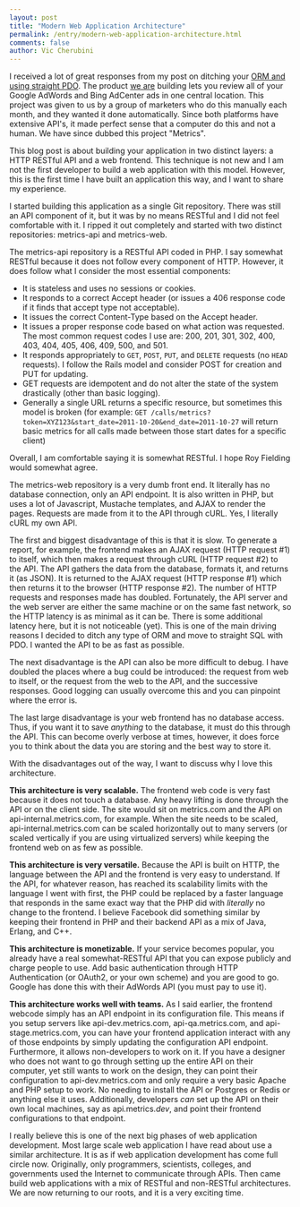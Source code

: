 ```yaml
---
layout: post
title: "Modern Web Application Architecture"
permalink: /entry/modern-web-application-architecture.html
comments: false
author: Vic Cherubini
---
```


I received a lot of great responses from my post on ditching your [ORM and using straight PDO](http://leftnode.com/entry/the-last-php-pdo-library-you-will-ever-need). The product [we are](http://brightmarch.com) building lets you review all of your Google AdWords and Bing AdCenter ads in one central location. This project was given to us by a group of marketers who do this manually each month, and they wanted it done automatically. Since both platforms have extensive API's, it made perfect sense that a computer do this and not a human. We have since dubbed this project "Metrics".

This blog post is about building your application in two distinct layers: a HTTP RESTful API and a web frontend. This technique is not new and I am not the first developer to build a web application with this model. However, this is the first time I have built an application this way, and I want to share my experience.

I started building this application as a single Git repository. There was still an API component of it, but it was by no means RESTful and I did not feel comfortable with it. I ripped it out completely and started with two distinct repositories: metrics-api and metrics-web.

The metrics-api repository is a RESTful API coded in PHP. I say somewhat RESTful because it does not follow every component of HTTP. However, it does follow what I consider the most essential components:

  * It is stateless and uses no sessions or cookies.
  * It responds to a correct Accept header (or issues a 406 response code if it finds that accept type not acceptable).
  * It issues the correct Content-Type based on the Accept header.
  * It issues a proper response code based on what action was requested. The most common request codes I use are: 200, 201, 301, 302, 400, 403, 404, 405, 406, 409, 500, and 501.
  * It responds appropriately to `GET`, `POST`, `PUT`, and `DELETE` requests (no `HEAD` requests). I follow the Rails model and consider POST for creation and PUT for updating.
  * GET requests are idempotent and do not alter the state of the system drastically (other than basic logging).
  * Generally a single URL returns a specific resource, but sometimes this model is broken (for example: `GET /calls/metrics?token=XYZ123&start_date=2011-10-20&end_date=2011-10-27` will return basic metrics for all calls made between those start dates for a specific client)

Overall, I am comfortable saying it is somewhat RESTful. I hope Roy Fielding would somewhat agree.

The metrics-web repository is a very dumb front end. It literally has no database connection, only an API endpoint. It is also written in PHP, but uses a lot of Javascript, Mustache templates, and AJAX to render the pages. Requests are made from it to the API through cURL. Yes, I literally cURL my own API.

The first and biggest disadvantage of this is that it is slow. To generate a report, for example, the frontend makes an AJAX request (HTTP request #1) to itself, which then makes a request through cURL (HTTP request #2) to the API. The API gathers the data from the database, formats it, and returns it (as JSON). It is returned to the AJAX request (HTTP response #1) which then returns it to the browser (HTTP response #2). The number of HTTP requests and responses made has doubled. Fortunately, the API server and the web server are either the same machine or on the same fast network, so the HTTP latency is as minimal as it can be. There is some additional latency here, but it is not noticeable (yet). This is one of the main driving reasons I decided to ditch any type of ORM and move to straight SQL with PDO. I wanted the API to be as fast as possible.

The next disadvantage is the API can also be more difficult to debug. I have doubled the places where a bug could be introduced: the request from web to itself, or the request from the web to the API, and the successive responses. Good logging can usually overcome this and you can pinpoint where the error is.

The last large disadvantage is your web frontend has no database access. Thus, if you want it to save *anything* to the database, it must do this through the API. This can become overly verbose at times, however, it does force you to think about the data you are storing and the best way to store it.

With the disadvantages out of the way, I want to discuss why I love this architecture.

**This architecture is very scalable.** The frontend web code is very fast because it does not touch a database. Any heavy lifting is done through the API or on the client side. The site would sit on metrics.com and the API on api-internal.metrics.com, for example. When the site needs to be scaled, api-internal.metrics.com can be scaled horizontally out to many servers (or scaled vertically if you are using virtualized servers) while keeping the frontend web on as few as possible.

**This architecture is very versatile.** Because the API is built on HTTP, the language between the API and the frontend is very easy to understand. If the API, for whatever reason, has reached its scalability limits with the language I went with first, the PHP could be replaced by a faster language that responds in the same exact way that the PHP did with *literally* no change to the frontend. I believe Facebook did something similar by keeping their frontend in PHP and their backend API as a mix of Java, Erlang, and C++.

**This architecture is monetizable.** If your service becomes popular, you already have a real somewhat-RESTful API that you can expose publicly and charge people to use. Add basic authentication through HTTP Authentication (or OAuth2, or your own scheme) and you are good to go. Google has done this with their AdWords API (you must pay to use it).

**This architecture works well with teams.** As I said earlier, the frontend webcode simply has an API endpoint in its configuration file. This means if you setup servers like api-dev.metrics.com, api-qa.metrics.com, and api-stage.metrics.com, you can have your frontend application interact with any of those endpoints by simply updating the configuration API endpoint. Furthermore, it allows non-developers to work on it. If you have a designer who does not want to go through setting up the entire API on their computer, yet still wants to work on the design, they can point their configuration to api-dev.metrics.com and only require a very basic Apache and PHP setup to work. No needing to install the API or Postgres or Redis or anything else it uses. Additionally, developers *can* set up the API on their own local machines, say as api.metrics.*dev*, and point their frontend configurations to that endpoint.

I really believe this is one of the next big phases of web application development. Most large scale web application I have read about use a similar architecture. It is as if web application development has come full circle now. Originally, only programmers, scientists, colleges, and governments used the Internet to communicate through APIs. Then came build web applications with a mix of RESTful and non-RESTful architectures. We are now returning to our roots, and it is a very exciting time.
